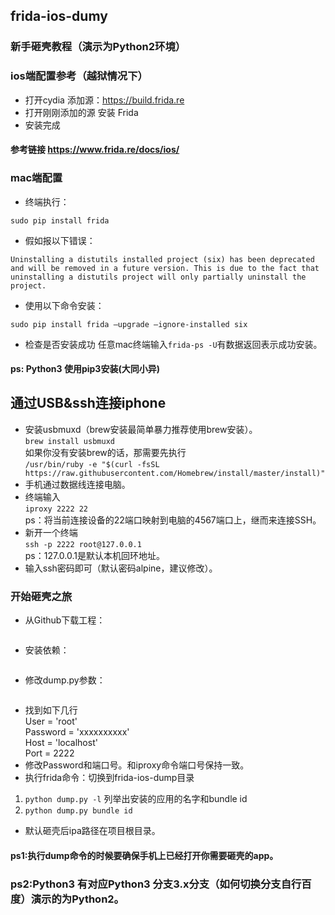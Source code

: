 ## frida-ios-dumy 
### 新手砸壳教程（演示为Python2环境）

### ios端配置参考（越狱情况下）
- 打开cydia 添加源：https://build.frida.re
- 打开刚刚添加的源 安装 Frida
- 安装完成

#### 参考链接  <https://www.frida.re/docs/ios/>

### mac端配置
- 终端执行：

```sudo pip install frida```  
- 假如报以下错误：

```Uninstalling a distutils installed project (six) has been deprecated and will be removed in a future version. This is due to the fact that uninstalling a distutils project will only partially uninstall the project.```

- 使用以下命令安装：

```sudo pip install frida –upgrade –ignore-installed six```

- 检查是否安装成功 任意mac终端输入```frida-ps -U```有数据返回表示成功安装。

#### ps: Python3 使用pip3安装(大同小异)

## 通过USB&ssh连接iphone
- 安装usbmuxd（brew安装最简单暴力推荐使用brew安装）。  
```brew install usbmuxd```   
如果你没有安装brew的话，那需要先执行  
```/usr/bin/ruby -e "$(curl -fsSL https://raw.githubusercontent.com/Homebrew/install/master/install)"```      
- 手机通过数据线连接电脑。      
- 终端输入      
```iproxy 2222 22```     
ps：将当前连接设备的22端口映射到电脑的4567端口上，继而来连接SSH。   
- 新开一个终端  
```ssh -p 2222 root@127.0.0.1```   
ps：127.0.0.1是默认本机回环地址。
- 输入ssh密码即可（默认密码alpine，建议修改）。

### 开始砸壳之旅

- 从Github下载工程：
``` git clone https://github.com/AloneMonkey/frida-ios-dump 
```        
- 安装依赖：
```sudo pip install -r /opt/dump/frida-ios-dump/requirements.txt --upgrade
```
- 修改dump.py参数：
```vim frida-ios-dump/dump.py
```
- 找到如下几行   
User = 'root'   
Password = 'xxxxxxxxxx'   
Host = 'localhost'   
Port = 2222   
- 修改Password和端口号。和iproxy命令端口号保持一致。  
- 执行frida命令：切换到frida-ios-dump目录
1. ```python dump.py -l``` 列举出安装的应用的名字和bundle id   
2. ```python dump.py bundle id``` 
- 默认砸壳后ipa路径在项目根目录。

#### ps1:执行dump命令的时候要确保手机上已经打开你需要砸壳的app。
### ps2:Python3 有对应Python3 分支3.x分支（如何切换分支自行百度）演示的为Python2。




